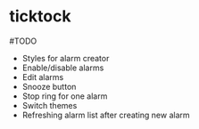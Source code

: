 # ticktock

#TODO

* Styles for alarm creator
* Enable/disable alarms
* Edit alarms
* Snooze button
* Stop ring for one alarm
* Switch themes
* Refreshing alarm list after creating new alarm
